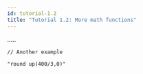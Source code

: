 ```yaml
---
id: tutorial-1.2
title: "Tutorial 1.2: More math functions"
---
```


.....



```
// Another example

"round up(400/3,0)"
```
